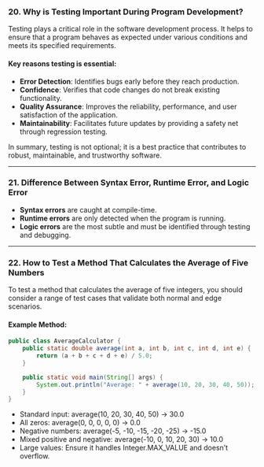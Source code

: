 ### **20. Why is Testing Important During Program Development?**

Testing plays a critical role in the software development process. It helps to ensure that a program behaves as expected under various conditions and meets its specified requirements.

#### Key reasons testing is essential:

- **Error Detection**: Identifies bugs early before they reach production.
- **Confidence**: Verifies that code changes do not break existing functionality.
- **Quality Assurance**: Improves the reliability, performance, and user satisfaction of the application.
- **Maintainability**: Facilitates future updates by providing a safety net through regression testing.

In summary, testing is not optional; it is a best practice that contributes to robust, maintainable, and trustworthy software.

---

### **21. Difference Between Syntax Error, Runtime Error, and Logic Error**

- **Syntax errors** are caught at compile-time.
- **Runtime errors** are only detected when the program is running.
- **Logic errors** are the most subtle and must be identified through testing and debugging.

---

### **22. How to Test a Method That Calculates the Average of Five Numbers**

To test a method that calculates the average of five integers, you should consider a range of test cases that validate both normal and edge scenarios.

#### Example Method:

```java
public class AverageCalculator {
    public static double average(int a, int b, int c, int d, int e) {
        return (a + b + c + d + e) / 5.0;
    }

    public static void main(String[] args) {
        System.out.println("Average: " + average(10, 20, 30, 40, 50)); // Expected: 30.0
    }
}
```

- Standard input: average(10, 20, 30, 40, 50) → 30.0
- All zeros: average(0, 0, 0, 0, 0) → 0.0
- Negative numbers: average(-5, -10, -15, -20, -25) → -15.0
- Mixed positive and negative: average(-10, 0, 10, 20, 30) → 10.0
- Large values: Ensure it handles Integer.MAX_VALUE and doesn’t overflow.
